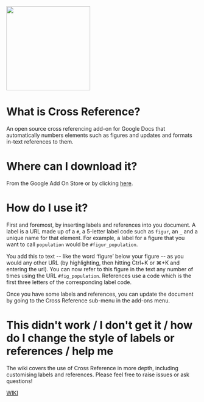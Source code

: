 <img src="/images/Panel_small.png" width="220px">

# What is Cross Reference?

An open source cross referencing add-on for Google Docs that automatically numbers elements such as figures and updates and formats in-text references to them.

# Where can I download it?

From the Google Add On Store or by clicking [here](https://chrome.google.com/webstore/detail/cross-reference/hknkaiempgninehdhkgekoeoilkapgob?hl=en-GB).

# How do I use it?

First and foremost, by inserting labels and references into you document. A label is a URL made up of a `#`, a 5-letter label code such as `figur`, an `_` and a unique name for that element. For example, a label for a figure that you want to call `population` would be `#figur_population`.

You add this to text -- like the word ‘figure’ below your figure -- as you would any other URL (by highlighting, then hitting Ctrl+K or ⌘+K and entering the url). You can now refer to this figure in the text any number of times using the URL `#fig_population`. References use a code which is the first three letters of the corresponding label code.

Once you have some labels and references, you can update the document by going to the Cross Reference sub-menu in the add-ons menu.

# This didn't work / I don't get it / how do I change the style of labels or references / help me

The wiki covers the use of Cross Reference in more depth, including customising labels and references. Please feel free to raise issues or ask questions!

[WIKI](https://github.com/davidrthorn/cross_reference/wiki/Cross-Reference-for-Google-Docs)
